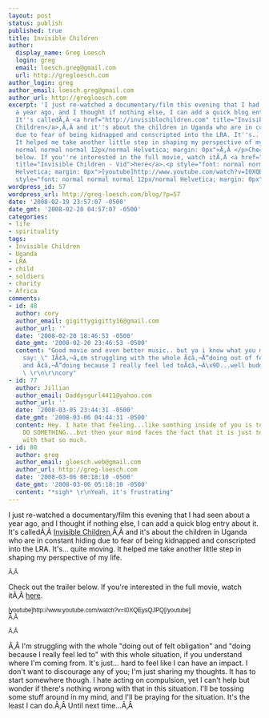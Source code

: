 ```yaml
---
layout: post
status: publish
published: true
title: Invisible Children
author:
  display_name: Greg Loesch
  login: greg
  email: loesch.greg@gmail.com
  url: http://gregloesch.com
author_login: greg
author_email: loesch.greg@gmail.com
author_url: http://gregloesch.com
excerpt: 'I just re-watched a documentary/film this evening that I had seen about
  a year ago, and I thought if nothing else, I can add a quick blog entry about it.
  It''s calledÃ‚Â <a href="http://invisiblechildren.com" title="Invisible Children">Invisible
  Children</a>,Ã‚Â and it''s about the children in Uganda who are in constant hiding
  due to fear of being kidnapped and conscripted into the LRA. It''s... quite moving.
  It helped me take another little step in shaping my perspective of my life.<p style="font:
  normal normal normal 12px/normal Helvetica; margin: 0px">Ã‚Â </p>Check out the trailer
  below. If you''re interested in the full movie, watch itÃ‚Â <a href="http://video.google.com/videoplay?docid=3166797753930210643&amp;q=invisible+children&amp;total=1994&amp;start=0&amp;num=10&amp;so=0&amp;type=search&amp;plindex=0"
  title="Invisible Children - Vid">here</a>.<p style="font: normal normal normal 12px/normal
  Helvetica; margin: 0px">[youtube]http://www.youtube.com/watch?v=I0XQEysQJPQ[/youtube]</p><p
  style="font: normal normal normal 12px/normal Helvetica; margin: 0px">Ã‚Â </p>'
wordpress_id: 57
wordpress_url: http://greg-loesch.com/blog/?p=57
date: '2008-02-19 23:57:07 -0500'
date_gmt: '2008-02-20 04:57:07 -0500'
categories:
- life
- spirituality
tags:
- Invisible Children
- Uganda
- LRA
- child
- soldiers
- charity
- Africa
comments:
- id: 48
  author: cory
  author_email: gigittygigitty16@gmail.com
  author_url: ''
  date: '2008-02-20 18:46:53 -0500'
  date_gmt: '2008-02-20 23:46:53 -0500'
  content: "Good movie and even better music.. but ya i know what you mean when you
    say: \" IÃ¢â‚¬â„¢m struggling with the whole Ã¢â‚¬Å“doing out of felt obligationÃ¢â‚¬Â\x9D
    and Ã¢â‚¬Å“doing because I really feel led toÃ¢â‚¬Â\x9D...well buddy, take care.
    \ \r\n\r\ncory"
- id: 77
  author: Jillian
  author_email: Daddysgurl4411@yahoo.com
  author_url: ''
  date: '2008-03-05 23:44:31 -0500'
  date_gmt: '2008-03-06 04:44:31 -0500'
  content: Hey. I hate that feeling...like somthing inside of you is telling you to
    DO SOMETHING...but then your mind faces the fact that it is just too big. I struggle
    with that so much.
- id: 80
  author: greg
  author_email: gloesch.web@gmail.com
  author_url: http://greg-loesch.com
  date: '2008-03-06 00:18:10 -0500'
  date_gmt: '2008-03-06 05:18:10 -0500'
  content: "*sigh* \r\nYeah, it's frustrating"
---
```

<p>I just re-watched a documentary/film this evening that I had seen about a year ago, and I thought if nothing else, I can add a quick blog entry about it. It's calledÃ‚Â <a href="http://invisiblechildren.com" title="Invisible Children">Invisible Children</a>,Ã‚Â and it's about the children in Uganda who are in constant hiding due to fear of being kidnapped and conscripted into the LRA. It's... quite moving. It helped me take another little step in shaping my perspective of my life.
<p style="font: normal normal normal 12px/normal Helvetica; margin: 0px">Ã‚Â </p>
<p>Check out the trailer below. If you're interested in the full movie, watch itÃ‚Â <a href="http://video.google.com/videoplay?docid=3166797753930210643&amp;q=invisible+children&amp;total=1994&amp;start=0&amp;num=10&amp;so=0&amp;type=search&amp;plindex=0" title="Invisible Children - Vid">here</a>.
<p style="font: normal normal normal 12px/normal Helvetica; margin: 0px">[youtube]http://www.youtube.com/watch?v=I0XQEysQJPQ[/youtube]</p>
<p style="font: normal normal normal 12px/normal Helvetica; margin: 0px">Ã‚Â </p>
<p><a id="more"></a><a id="more-57"></a>
<p style="font: normal normal normal 12px/normal Helvetica; margin: 0px">Ã‚Â </p>
<p>Ã‚Â I'm struggling with the whole "doing out of felt obligation" and "doing because I really feel led to" with this whole situation, if you understand where I'm coming from. It's just... hard to feel like I can have an impact. I don't want to discourage any of you; I'm just sharing my thoughts. It has to start somewhere though. I hate acting on compulsion, yet I can't help but wonder if there's nothing wrong with that in this situation. I'll be tossing some stuff around in my mind, and I'll be praying for the situation. It's the least I can do.Ã‚Â Until next time...Ã‚Â </p>
